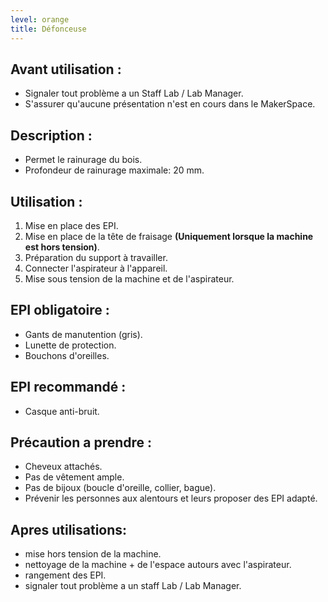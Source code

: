 ```yaml
---
level: orange
title: Défonceuse
---
```


## Avant utilisation : 

- Signaler tout problème a un Staff Lab / Lab Manager.
- S'assurer qu'aucune présentation n'est en cours dans le MakerSpace.

## Description : 

- Permet le rainurage du bois.
- Profondeur de rainurage maximale: 20 mm.

## Utilisation : 

1. Mise en place des EPI. 
2. Mise en place de la tête de fraisage **(Uniquement lorsque la machine est hors tension)**. 
3. Préparation du support à travailler. 
4. Connecter l'aspirateur à l'appareil. 
5. Mise sous tension de la machine et de l'aspirateur.

## EPI obligatoire : 

- Gants de manutention (gris).
- Lunette de protection.
- Bouchons d'oreilles.

## EPI recommandé :

- Casque anti-bruit.

## Précaution a prendre : 

- Cheveux attachés.
- Pas de vêtement ample.
- Pas de bijoux (boucle d'oreille, collier, bague).
- Prévenir les personnes aux alentours et leurs proposer des EPI adapté.

## Apres utilisations: 

- mise hors tension de la machine.
- nettoyage de la machine + de l'espace autours avec l'aspirateur.
- rangement des EPI.
- signaler tout problème a un staff Lab / Lab Manager.